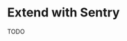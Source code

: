 # Extend with Sentry

<!--
https://github.com/honojs/middleware/tree/main/packages/sentry
https://github.com/DIYgod/RSSHub/blob/master/lib/app.ts
-->

TODO
